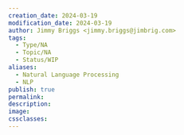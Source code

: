 ```yaml
---
creation_date: 2024-03-19
modification_date: 2024-03-19
author: Jimmy Briggs <jimmy.briggs@jimbrig.com>
tags:
  - Type/NA
  - Topic/NA
  - Status/WIP
aliases:
  - Natural Language Processing
  - NLP
publish: true
permalink:
description:
image:
cssclasses:
---
```

